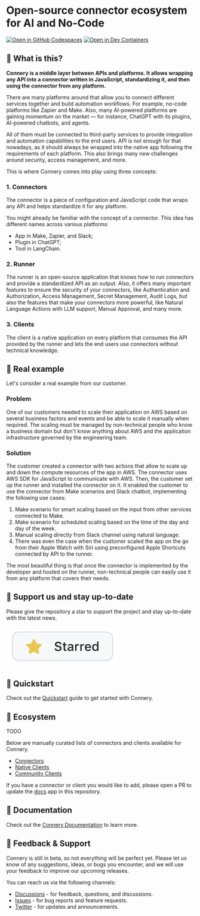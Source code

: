 # Open-source connector ecosystem for AI and No-Code

[![Open in GitHub Codespaces](https://img.shields.io/badge/Open%20in%20GitHub%20Codespaces-black?logo=github)](https://github.com/codespaces/new/connery-io/connery?quickstart=1)
[![Open in Dev Containers](https://img.shields.io/badge/Open%20in%20Dev%20Container-blue?logo=visualstudiocode)](https://vscode.dev/redirect?url=vscode://ms-vscode-remote.remote-containers/cloneInVolume?url=https://github.com/connery-io/connery)

## 🤔 What is this?

**Connery is a middle layer between APIs and platforms.
It allows wrapping any API into a connector written in JavaScript, standardizing it,
and then using the connector from any platform.**

There are many platforms around that allow you to connect different services together and build automation workflows.
For example, no-code platforms like Zapier and Make.
Also, many AI-powered platforms are gaining momentum on the market — for instance, ChatGPT with its plugins,
AI-powered chatbots, and agents.

All of them must be connected to third-party services to provide integration and automation capabilities to the end users.
API is not enough for that nowadays, as it should always be wrapped into the native app following
the requirements of each platform. This also brings many new challenges around security, access management, and more.

This is where Connery comes into play using three concepts:

### 1. Connectors

The connector is a piece of configuration and JavaScript code that wraps any API
and helps standardize it for any platform.

You might already be familiar with the concept of a connector.
This idea has different names across various platforms:

- App in Make, Zapier, and Slack;
- Plugin in ChatGPT;
- Tool in LangChain.

### 2. Runner

The runner is an open-source application that knows how to run connectors and provide a standardized API as an output.
Also, it offers many important features to ensure the security of your connectors,
like Authentication and Authorization, Access Management, Secret Management, Audit Logs,
but also the features that make your connectors more powerful, like Natural Language Actions with LLM support, Manual Approval, and many more.

### 3. Clients

The client is a native application on every platform that consumes the API provided
by the runner and lets the end users use connectors without technical knowledge.

## 📍 Real example

Let's consider a real example from our customer.

### Problem

One of our customers needed to scale their application on AWS based on several
business factors and events and be able to scale it manually when required.
The scaling must be managed by non-technical people who know a business domain
but don't know anything about AWS and the application infrastructure governed by the engineering team.

### Solution

The customer created a connector with two actions that allow to scale up and down the compute resources of the app in AWS.
The connector uses AWS SDK for JavaScript to communicate with AWS.
Then, the customer set up the runner and installed the connector on it.
It enabled the customer to use the connector from Make scenarios and Slack chatbot, implementing the following use cases:

1. Make scenario for smart scaling based on the input from other services connected to Make.
2. Make scenario for scheduled scaling based on the time of the day and day of the week.
3. Manual scaling directly from Slack channel using natural language.
4. There was even the case when the customer scaled the app on the go from their Apple Watch
   with Siri using preconfigured Apple Shortcuts connected by API to the runner.

The most beautiful thing is that once the connector is implemented by the developer and hosted on the runner,
non-technical people can easily use it from any platform that covers their needs.

## 🌟 Support us and stay up-to-date

Please give the repository a star to support the project and stay up-to-date with the latest news.

<a href="https://github.com/connery-io/connery">
   <img src="/apps/docs/static/img/repo/give-us-a-star.png" alt="Give the repository a star" width="300">
</a>

## 🚀 Quickstart

Check out the [Quickstart](https://docs.connery.io/docs/quick-start/) guide to get started with Connery.

## 🌳 Ecosystem

TODO

Below are manually curated lists of connectors and clients available for Connery.

- [Connectors](https://docs.connery.io/docs/connectors)
- [Native Clients](https://docs.connery.io/docs/native-clients/)
- [Community Clients](https://docs.connery.io/docs/community-clients)

If you have a connector or client you would like to add, please open a PR
to update the [docs](https://github.com/connery-io/connery/tree/main/apps/docs/docs) app in this repository.

## 📖 Documentation

Check out the [Connery Documentation](https://docs.connery.io) to learn more.

## 💬 Feedback & Support

Connery is still in beta, so not everything will be perfect yet. Please let us know of any suggestions, ideas, or bugs you encounter, and we will use your feedback to improve our upcoming releases.

You can reach us via the following channels:

- [Discussions](https://github.com/connery-io/connery/discussions) - for feedback, questions, and discussions.
- [Issues](https://github.com/connery-io/connery/issues) - for bug reports and feature requests.
- [Twitter](https://twitter.com/connery_io) - for updates and announcements.
